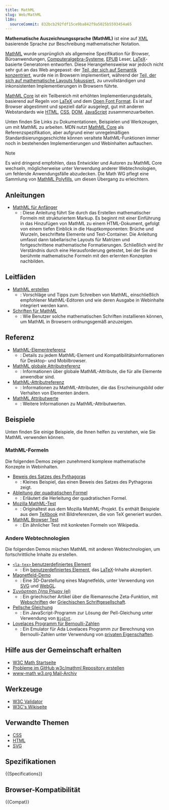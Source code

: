 ```yaml
---
title: MathML
slug: Web/MathML
l10n:
  sourceCommit: 832bcb292fdf15ce9ba842f9a5025b5593454a65
---
```


**Mathematische Auszeichnungssprache (MathML)** ist eine auf [XML](/de/docs/Web/XML) basierende Sprache zur Beschreibung mathematischer Notation.

[MathML](https://w3c.github.io/mathml/) wurde ursprünglich als allgemeine Spezifikation für Browser, Büroanwendungen, [Computeralgebra-Systeme](https://de.wikipedia.org/wiki/Computeralgebrasystem), [EPUB](https://www.w3.org/publishing/epub33/) Leser, [LaTeX](https://de.wikipedia.org/wiki/LaTeX)-basierte Generatoren entworfen. Diese Herangehensweise war jedoch nicht sehr gut an das Web angepasst: der [Teil, der sich auf Semantik konzentriert](https://w3c.github.io/mathml/#contm), wurde nie in Browsern implementiert, während der [Teil, der sich auf mathematische Layouts fokussiert](https://w3c.github.io/mathml/#presm), zu unvollständigen und inkonsistenten Implementierungen in Browsern führte.

[MathML Core](https://w3c.github.io/mathml-core/) ist ein Teilbereich mit erhöhten Implementierungsdetails, basierend auf Regeln von [LaTeX](https://de.wikipedia.org/wiki/LaTeX) und dem [Open Font Format](https://learn.microsoft.com/de-de/typography/opentype/spec/math). Es ist auf Browser abgestimmt und speziell dafür ausgelegt, gut mit anderen Webstandards wie [HTML](/de/docs/Web/HTML), [CSS](/de/docs/Web/CSS), [DOM](/de/docs/Web/API/Document_Object_Model), [JavaScript](/de/docs/Web/JavaScript) zusammenzuarbeiten.

Unten finden Sie Links zu Dokumentationen, Beispielen und Werkzeugen, um mit MathML zu arbeiten. MDN nutzt [MathML Core](https://w3c.github.io/mathml-core/) als Referenzspezifikation, aber aufgrund einer unregelmäßigen Standardisierungsgeschichte können veraltete MathML-Funktionen immer noch in bestehenden Implementierungen und Webinhalten auftauchen.

> [!NOTE]
> Es wird dringend empfohlen, dass Entwickler und Autoren zu MathML Core wechseln, möglicherweise unter Verwendung anderer Webtechnologien, um fehlende Anwendungsfälle abzudecken. Die Math WG pflegt eine Sammlung von [MathML Polyfills](https://github.com/w3c/mathml-polyfills), um diesen Übergang zu erleichtern.

## Anleitungen

- [MathML für Anfänger](/de/docs/Web/MathML/Tutorials/For_beginners)
  - : Diese Anleitung führt Sie durch das Erstellen mathematischer Formeln mit strukturiertem Markup. Es beginnt mit einer Einführung in das Hinzufügen von MathML zu einem HTML-Dokument, gefolgt von einem tiefen Einblick in die Hauptkomponenten: Brüche und Wurzeln, beschriftete Elemente und Text-Container. Die Anleitung umfasst dann tabellarische Layouts für Matrizen und fortgeschrittene mathematische Formatierungen. Schließlich wird Ihr Verständnis durch eine Herausforderung getestet, bei der Sie drei berühmte mathematische Formeln mit den erlernten Konzepten nachbilden.

## Leitfäden

- [MathML erstellen](/de/docs/Web/MathML/Guides/Authoring)
  - : Vorschläge und Tipps zum Schreiben von MathML, einschließlich empfohlener MathML-Editoren und wie deren Ausgabe in Webinhalte integriert werden kann.
- [Schriften für MathML](/de/docs/Web/MathML/Guides/Fonts)
  - : Wie Benutzer solche mathematischen Schriften installieren können, um MathML in Browsern ordnungsgemäß anzuzeigen.

## Referenz

- [MathML-Elementreferenz](/de/docs/Web/MathML/Reference/Element)
  - : Details zu jedem MathML-Element und Kompatibilitätsinformationen für Desktop- und Mobilbrowser.
- [MathML globale Attributreferenz](/de/docs/Web/MathML/Reference/Global_attributes)
  - : Informationen über globale MathML-Attribute, die für alle Elemente anwendbar sind.
- [MathML-Attributreferenz](/de/docs/Web/MathML/Reference/Attribute)
  - : Informationen zu MathML-Attributen, die das Erscheinungsbild oder Verhalten von Elementen ändern.
- [MathML Attributwerte](/de/docs/Web/MathML/Reference/Values)
  - : Weitere Informationen zu MathML-Attributwerten.

## Beispiele

Unten finden Sie einige Beispiele, die Ihnen helfen zu verstehen, wie Sie MathML verwenden können.

### MathML-Formeln

Die folgenden Demos zeigen zunehmend komplexe mathematische Konzepte in Webinhalten.

- [Beweis des Satzes des Pythagoras](/de/docs/Web/MathML/Guides/Proving_the_Pythagorean_theorem)
  - : Kleines Beispiel, das einen Beweis des Satzes des Pythagoras zeigt.
- [Ableitung der quadratischen Formel](/de/docs/Web/MathML/Guides/Deriving_the_quadratic_formula)
  - : Erläutert die Herleitung der quadratischen Formel.
- [Mozilla MathML-Test](https://fred-wang.github.io/MathFonts/mozilla_mathml_test/)
  - : Originaltest aus dem Mozilla MathML-Projekt. Es enthält Beispiele aus dem [TeXbook](https://de.wikipedia.org/wiki/Computers_and_Typesetting) mit Bildreferenzen, die von TeX generiert wurden.
- [MathML Browser Test](http://eyeasme.com/Joe/MathML/MathML_browser_test.html)
  - : Ein ähnlicher Test mit konkreten Formeln von Wikipedia.

### Andere Webtechnologien

Die folgenden Demos mischen MathML mit anderen Webtechnologien, um fortschrittliche Inhalte zu erstellen.

- [`<la-tex>` benutzerdefiniertes Element](https://fred-wang.github.io/TeXZilla/examples/customElement.html)
  - : Ein [benutzerdefiniertes Element](/de/docs/Web/API/Web_components/Using_custom_elements), das [LaTeX](https://de.wikipedia.org/wiki/LaTeX)-Inhalte akzeptiert.
- [Magnetfeld-Demo](https://fred-wang.github.io/TeXZilla/examples/toImageWebGL.html)
  - : Eine 3D-Darstellung eines Magnetfelds, unter Verwendung von [SVG](/de/docs/Web/SVG) und [WebGL](/de/docs/Web/API/WebGL_API).
- [Συνάρτηση ζήτα Ρήμαν (el)](https://fred-wang.github.io/MathFonts/%CE%A3%CF%85%CE%BD%CE%AC%CF%81%CF%84%CE%B7%CF%83%CE%B7_%CE%B6%CE%AE%CF%84%CE%B1_%CE%A1%CE%AE%CE%BC%CE%B1%CE%BD.html)
  - : Ein griechischer Artikel über die Riemannsche Zeta-Funktion, mit [Webschriften](/de/docs/Learn_web_development/Core/Text_styling/Web_fonts) der [Griechischen Schriftgesellschaft](https://greekfontsociety-gfs.gr/).
- [Pellsche Gleichung](https://people.igalia.com/fwang/pell-bigint-mathml/)
  - : Ein JavaScript-Programm zur Lösung der Pell-Gleichung unter Verwendung von [`BigInt`](/de/docs/Web/JavaScript/Reference/Global_Objects/BigInt).
- [Lovelaces Programm für Bernoulli-Zahlen](https://people.igalia.com/fwang/lovelace-jsclass-mathml/)
  - : Ein Emulator für Ada Lovelaces Programm zur Berechnung von Bernoulli-Zahlen unter Verwendung von [privaten Eigenschaften](/de/docs/Web/JavaScript/Reference/Classes/Private_properties).

## Hilfe aus der Gemeinschaft erhalten

- [W3C Math Startseite](https://www.w3.org/Math/)
- [Probleme im GitHub w3c/mathml Repository erstellen](https://github.com/w3c/mathml/issues)
- [www-math w3.org Mail-Archiv](https://lists.w3.org/Archives/Public/www-math/)

## Werkzeuge

- [W3C Validator](https://validator.w3.org/)
- [W3C's Wikiseite](https://www.w3.org/wiki/Math_Tools)

## Verwandte Themen

- [CSS](/de/docs/Web/CSS)
- [HTML](/de/docs/Web/HTML)
- [SVG](/de/docs/Web/SVG)

## Spezifikationen

{{Specifications}}

## Browser-Kompatibilität

{{Compat}}
